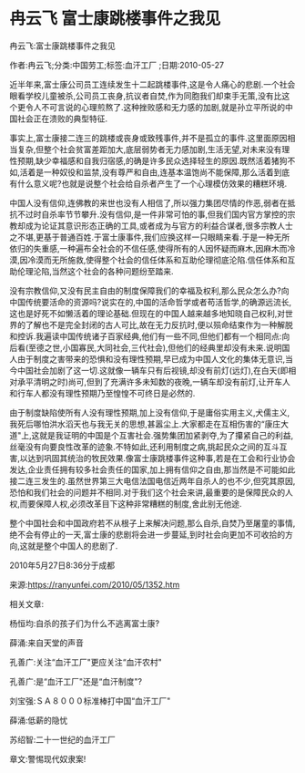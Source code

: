 # 冉云飞  富士康跳楼事件之我见    
    
冉云飞:富士康跳楼事件之我见    
作者:冉云飞;分类:中国劳工;标签:血汗工厂 ;日期:2010-05-27    
近半年来,富士康公司员工连续发生十二起跳楼事件,这是令人痛心的悲剧.一个社会眼看学校儿童被杀,公司员工丧身,抗议者自焚,作为同胞我们却束手无策,没有比这个更令人不可言说的心理煎熬了.这种挫败感和无力感的加剧,就是孙立平所说的中国社会正在溃败的典型特征.    
事实上,富士康接二连三的跳楼或丧身或致残事件,并不是孤立的事件.这里面原因相当复杂,但整个社会贫富差距加大,底层弱势者无力感加剧,生活无望,对未来没有理性预期,缺少幸福感和自我归宿感,的确是许多民众选择轻生的原因.既然活着猪狗不如,活着是一种奴役和监禁,没有尊严和自由,连基本温饱尚不能保障,那么活着到底有什么意义呢?也就是说整个社会给自杀者产生了一个心理模仿效果的糟糕环境.    
中国人没有信仰,连佛教的来世也没有人相信了,所以强力集团尽情的作恶,弱者在抵抗不过时自杀率节节攀升.没有信仰,是一件非常可怕的事,但我们国内官方掌控的宗教却成为论证其意识形态正确的工具,或者成为与官方的利益合谋者,很多宗教人士之不堪,更基于普通百姓.于富士康事件,我们应换这样一只眼睛来看.于是一种无所依归的失重感,一种遍布全社会的不信任感,使得所有的人因怀疑而麻木,因麻木而冷漠,因冷漠而无所施救,使得整个社会的信任体系和互助伦理彻底沦陷.信任体系和互助伦理沦陷,当然这个社会的各种问题纷至踏来.    
没有宗教信仰,又没有民主自由的制度保障我们的幸福及权利,那么民众怎么办?向中国传统要活命的资源吗?说实在的,中国的活命哲学或者苟活哲学,的确源远流长,这也是好死不如懒活着的理论基础.但现在的中国人越来越多地知晓自己权利,对世界的了解也不是完全封闭的古人可比,故在无力反抗时,便以殒命结束作为一种解脱和控诉.我遍读中国传统诸子百家经典,他们有一些不同,但他们都有一个相同点:向后看(至德之世,小国寡民,大同社会,三代社会),但他们的经典里却没有未来.说明国人由于制度之害带来的恐惧和没有理性预期,早已成为中国人文化的集体无意识,当今中国社会加剧了这一切.这就像一辆车只有后视镜,却没有前灯(远灯),在白天(即相对承平清明之时)尚可,但到了充满许多未知数的夜晚,一辆车却没有前灯,让开车人和行车人都没有理性预期乃至惶惶不可终日是必然的.    
由于制度缺陷使所有人没有理性预期,加上没有信仰,于是庸俗实用主义,犬儒主义,我死后哪怕洪水滔天也与我无关的思想,甚嚣尘上.大家都走在互相伤害的“康庄大道"上,这就是我证明的中国是个互害社会.强势集团加紧剥夺,为了攥紧自己的利益,丝毫没有向要良性改革的迹象.不特如此,还利用制度之病,挑起民众之间的互斗互害,以达到巩固其统治的牧民效果.像富士康跳楼事件这种事,若是在工会和行业协会发达,企业责任拥有较多社会责任的国家,加上拥有信仰之自由,那当然是不可能如此接二连三发生的.虽然世界第三大电信法国电信近两年自杀人的也不少,但究其原因,恐怕和我们社会的问题并不相同.对于我们这个社会来讲,最重要的是保障民众的人权,而要保障人权,必须改革目下这种非常糟糕的制度,舍此别无他途.    
整个中国社会和中国政府若不从根子上来解决问题,那么自杀,自焚乃至屠童的事情,绝不会有停止的一天,富士康的悲剧将会进一步蔓延,到时社会向更加不可收拾的方向,这就是整个中国人的悲剧了.    
2010年5月27日8:36分于成都    
来源:https://ranyunfei.com/2010/05/1352.htm    
    
相关文章:    
杨恒均:自杀的孩子们为什么不逃离富士康?    
薛涌:来自天堂的声音    
孔善广:关注“血汗工厂"更应关注“血汗农村"    
孔善广:是“血汗工厂"还是“血汗制度"?    
刘宝强:ＳＡ８０００标准棒打中国“血汗工厂"    
薛涌:低薪的隐忧    
苏绍智:二十一世纪的血汗工厂    
章文:警惕现代奴隶案!